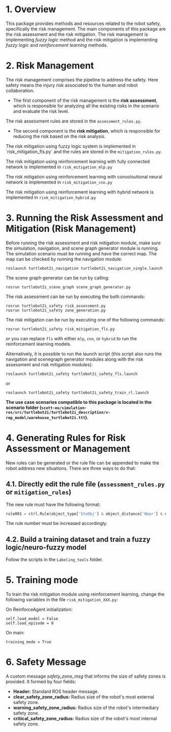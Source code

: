 # 1. Overview

This package provides methods and resources related to the robot safety, specifically the risk management.
The main components of this package are the risk assessment and the risk mitigation. The risk management is implementing _fuzzy logic_ method and the risk mitigation is implementing _fuzzy logic_ and _reinforcement learning_ methods.


# 2. Risk Management

The risk management comprises the pipeline to address the safety. Here safety means the injury risk associated to the human and robot collaboration.

* The first component of the risk management is the **risk assessment**, which is responsible for analyzing all the existing risks in the scenario and evaluate the risk level.

The risk assessment rules are stored in the `assessment_rules.py`.

* The second component is the **risk mitigation**, which is responsible for reducing the risk based on the risk analysis.

The risk mitigation using fuzzy logic system is implemented in ´risk_mitigation_fls.py´ and the rules are stored in the `mitigation_rules.py`.

The risk mitigation using reinforcement learning with fully connected network is implemented in  `risk_mitigation_mlp.py` 

The risk mitigation using reinforcement learning with convoloutional neural network is implemented in  `risk_mitigation_cnn.py` 

The risk mitigation using reinforcement learning with hybrid network is implemented in  `risk_mitigation_hybrid.py` 

# 3. Running the Risk Assessment and Mitigation (Risk Management)

Before running the risk assessment and risk mitigation module, make sure the simulation, navigation, and scene graph generator module is running.
The simulation scenario must be running and have the correct map. The map can be checked by running the navigation module:
 
```
roslaunch turtlebot2i_navigation turtlebot2i_navigation_single.launch
```
The scene graph generator can be run by calling:
```
rosrun turtlebot2i_scene_graph scene_graph_generator.py
```


The risk assessment can be run by executing the both commands:
```
rosrun turtlebot2i_safety risk_assessment.py
rosrun turtlebot2i_safety zone_generation.py
```

The risk mitigation can be run by executing one of the following commands:
```
rosrun turtlebot2i_safety risk_mitigation_fls.py
```
or you can replace `fls` with either `mlp`, `cnn`, or `hybrid` to run the reinforcement learning models.

Alternatively, it is possible to run the launch script (this script also runs the navigation and scenegraph generator modules along with the risk assessment and risk mitigation modules):
```
roslaunch turtlebot2i_safety turtlebot2i_safety_fls.launch 
```
or 
```
roslaunch turtlebot2i_safety turtlebot2i_safety_train_rl.launch
```

**The use case scenarios compatible to this package is located in the scenario folder (`scott-eu/simulation-ros/src/turtlebot2i/turtlebot2i_description/v-rep_model/warehouse_turtlebot2i.ttt`).**

# 4. Generating Rules for Risk Assessment or Management

New rules can be generated or the rule file can be appended to make the robot address new situations.
There are three ways to do that:

## 4.1. Directly edit the rule file (`assessment_rules.py` or `mitigation_rules`)

The new rule must have the following format:
```python
rule001 = ctrl.Rule(object_type['StaObj'] & object_distance['Near'] & object_direction['Front'] , object_risk['VeryHigh'])
```
The rule number must be increased accordingly.

## 4.2. Build a training dataset and train a fuzzy logic/neuro-fuzzy model

Follow the scripts in the `Labeling_tools` folder.

# 5. Training mode

To train the risk mitigation module using reinforcement learning, change the following variables in the file `risk_mitigation_XXX.py`:

On ReinforceAgent initialization:
```
self.load_model = False
self.load_episode = 0
```

On main:
```
training_mode = True
```


# 6. Safety Message

A custom message *safety_zone_msg* that informs the size of safety zones is provided. It formed by four fields:

- **Header:** Standard ROS header message.
- **clear_safety_zone_radius:** Radius size of the robot's most external safety zone.
- **warning_safety_zone_radius:** Radius size of the robot's intermediary safety zone.
- **critical_safety_zone_radius:** Radius size of the robot's most internal safety zone.

